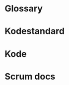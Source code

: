 <!---pdf \appendix -->
<!---pdf \appendixpage -->

# Glossary

# Kodestandard 

# Kode

# Scrum docs